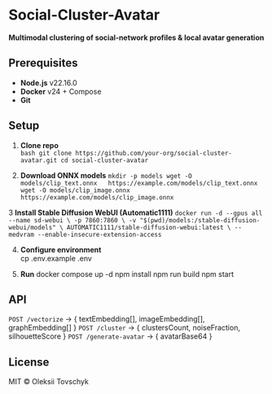 # Social-Cluster-Avatar

**Multimodal clustering of social-network profiles & local avatar generation**

## Prerequisites

- **Node.js** v22.16.0  
- **Docker** v24 + Compose  
- **Git**

## Setup

1. **Clone repo**  
   `bash
   git clone https://github.com/your-org/social-cluster-avatar.git
   cd social-cluster-avatar`

2. **Download ONNX models**
   `mkdir -p models
   wget -O models/clip_text.onnx   https://example.com/models/clip_text.onnx
   wget -O models/clip_image.onnx  https://example.com/models/clip_image.onnx`

3 **Install Stable Diffusion WebUI (Automatic1111)**
  `docker run -d --gpus all --name sd-webui \
  -p 7860:7860 \
  -v "$(pwd)/models:/stable-diffusion-webui/models" \
  AUTOMATIC1111/stable-diffusion-webui:latest \
  --medvram --enable-insecure-extension-access`

4. **Configure environment**  
    cp .env.example .env

5. **Run**
    docker compose up -d
    npm install
    npm run build
    npm start


## API

`POST /vectorize`       → { textEmbedding[], imageEmbedding[], graphEmbedding[] }
`POST /cluster`         → { clustersCount, noiseFraction, silhouetteScore }
`POST /generate-avatar` → { avatarBase64 }

## License
MIT © Oleksii Tovschyk
